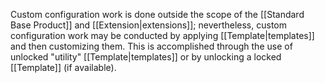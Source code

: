 Custom configuration work is done outside the scope of the [[Standard Base Product]] and [[Extension|extensions]]; nevertheless, custom configuration work may be conducted by applying [[Template|templates]] and then customizing them. This is accomplished through the use of unlocked "utility" [[Template|templates]] or by unlocking a locked [[Template]] (if available).